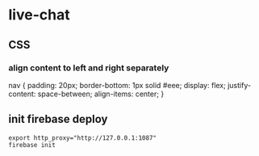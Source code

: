 # live-chat

## CSS

### align content to left and right separately
nav {
  padding: 20px;
  border-bottom: 1px solid #eee;
  display: flex;
  justify-content: space-between;
  align-items: center;
}

## init firebase deploy
    export http_proxy="http://127.0.0.1:1087"
    firebase init


